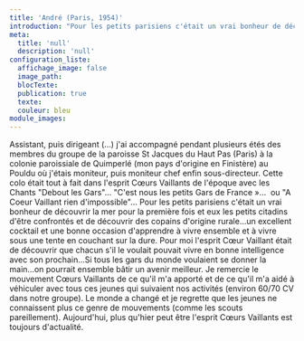 ```yaml
---
title: 'André (Paris, 1954)'
introduction: "Pour les petits parisiens c'était un vrai bonheur de découvrir la mer pour la première fois et eux les petits citadins d'être confrontés et de découvrir des copains d'origine rurale..."
meta:
  title: 'null'
  description: 'null'
configuration_liste:
  affichage_image: false
  image_path:
  blocTexte:
  publication: true
  texte:
  couleur: bleu
module_images:
---
```



Assistant, puis dirigeant (…) j'ai accompagn&eacute; pendant plusieurs &eacute;t&eacute;s des membres du groupe de la paroisse St Jacques du Haut Pas (Paris) &agrave; la colonie paroissiale de Quimperl&eacute; (mon pays d'origine en Finist&egrave;re) au Pouldu o&ugrave; j'&eacute;tais moniteur, puis moniteur chef enfin sous-directeur. Cette colo &eacute;tait tout &agrave; fait dans l'esprit Cœurs Vaillants de l'&eacute;poque avec les Chants "Debout les Gars"... "C'est nous les petits Gars de France &raquo;…&nbsp; ou "A Coeur Vaillant rien d'impossible"... Pour les petits parisiens c'&eacute;tait un vrai bonheur de d&eacute;couvrir la mer pour la premi&egrave;re fois et eux les petits citadins d'&ecirc;tre confront&eacute;s et de d&eacute;couvrir des copains d'origine rurale...un excellent cocktail et une bonne occasion d'apprendre &agrave; vivre ensemble et &agrave; vivre sous une tente en couchant sur la dure. Pour moi l'esprit Cœur Vaillant &eacute;tait de d&eacute;couvrir que chacun s'il le voulait pouvait vivre en bonne intelligence avec son prochain...Si tous les gars du monde voulaient se donner la main...on pourrait ensemble b&acirc;tir un avenir meilleur. Je remercie le mouvement Cœurs Vaillants de ce qu'il m'a apport&eacute; et de ce qu'il m'a aid&eacute; &agrave; v&eacute;hiculer avec tous ces jeunes qui suivaient nos activit&eacute;s (environ 60/70 CV dans notre groupe). Le monde a chang&eacute; et je regrette que les jeunes ne connaissent plus ce genre de mouvements (comme les scouts pareillement). Aujourd'hui, plus qu'hier peut &ecirc;tre l'esprit Cœurs Vaillants est toujours d'actualit&eacute;.